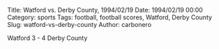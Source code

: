 Title: Watford vs. Derby County, 1994/02/19
Date: 1994/02/19 00:00
Category: sports
Tags: football, football scores, Watford, Derby County
Slug: watford-vs-derby-county
Author: carbonero


Watford 3 - 4 Derby County
